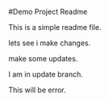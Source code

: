 #Demo Project Readme

This is a simple readme file.

lets see i make changes.


make some updates.

I am in update branch.

This will be error.
